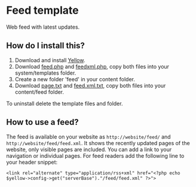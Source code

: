 Feed template
=============

Web feed with latest updates.

How do I install this?
----------------------
1. Download and install [Yellow](https://github.com/markseu/yellowcms/).  
2. Download [feed.php](feed.php?raw=true) and [feedxml.php](feedxml.php?raw=true), copy both files into your system/templates folder.  
3. Create a new folder 'feed' in your content folder.
4. Download [page.txt](page.txt?raw=true) and [feed.xml.txt](feed.xml.txt?raw=true), copy both files into your content/feed folder.

To uninstall delete the template files and folder.

How to use a feed?
------------------
The feed is available on your website as `http://website/feed/` and `http://website/feed/feed.xml`. It shows the recently updated pages of the website, only visible pages are included. You can add a link to your navigation or individual pages. For feed readers add the following line to your header snippet:

`<link rel="alternate" type="application/rss+xml" href="<?php echo $yellow->config->get("serverBase")."/feed/feed.xml" ?>">`